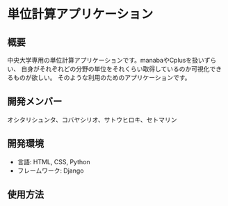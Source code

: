 # 単位計算アプリケーション
## 概要
中央大学専用の単位計算アプリケーションです。manabaやCplusを扱いずらい、
自身がそれぞれどの分野の単位をそれくらい取得しているのか可視化できるものが欲しい。
そのような利用のためのアプリケーションです。

## 開発メンバー
オシタリシュンタ、コバヤシリオ、サトウヒロキ、セトマリン

## 開発環境
- 言語: HTML, CSS, Python
- フレームワーク: Django

## 使用方法
